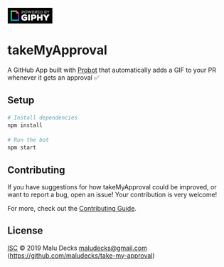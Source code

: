 ![Powered by Giphy](./powered-by-giphy.png)

# takeMyApproval

A GitHub App built with [Probot](https://github.com/probot/probot) that automatically adds a GIF to your PR whenever it gets an approval ✅

## Setup

```sh
# Install dependencies
npm install

# Run the bot
npm start
```

## Contributing

If you have suggestions for how takeMyApproval could be improved, or want to report a bug, open an issue! Your contribution is very welcome!

For more, check out the [Contributing Guide](CONTRIBUTING.md).

## License

[ISC](LICENSE) © 2019 Malu Decks <maludecks@gmail.com> (https://github.com/maludecks/take-my-approval)
